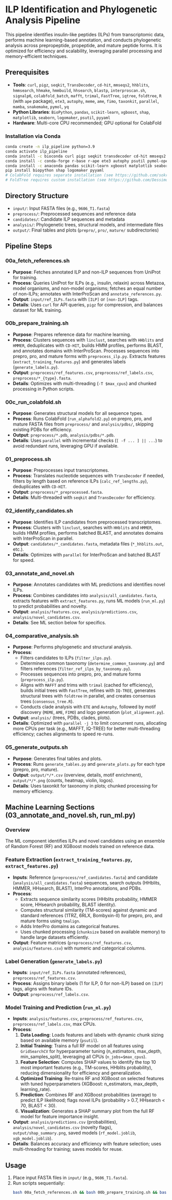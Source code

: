 # ILP Identification and Phylogenetic Analysis Pipeline

This pipeline identifies insulin-like peptides (ILPs) from transcriptomic data, performs machine learning-based annotation, and conducts phylogenetic analysis across prepropeptide, propeptide, and mature peptide forms. It is optimized for efficiency and scalability, leveraging parallel processing and memory-efficient techniques.

## Prerequisites
- **Tools**: `curl`, `pigz`, `seqkit`, `TransDecoder`, `cd-hit`, `mmseqs2`, `hhblits`, `hmmsearch`, `hhmake`, `hmmbuild`, `hhsearch`, `blastp`, `interproscan.sh`, `signalp6`, `colabfold_batch`, `mafft`, `trimal`, `FastTree`, `iqtree`, `foldtree`, `R` (with `ape` package), `ete3`, `autophy`, `meme`, `ame`, `fimo`, `taxonkit`, `parallel`, `mamba`, `snakemake`, `pymol`, `yq`
- **Python Libraries**: `BioPython`, `pandas`, `scikit-learn`, `xgboost`, `shap`, `matplotlib`, `seaborn`, `logomaker`, `psutil`, `pyyaml`
- **Hardware**: Multi-core CPU recommended; GPU optional for ColabFold

### Installation via Conda
```bash
conda create -n ilp_pipeline python=3.9
conda activate ilp_pipeline
conda install -c bioconda curl pigz seqkit transdecoder cd-hit mmseqs2 hh-suite hmmer blast interproscan signalp6 mafft trimal fasttree iqtree meme taxonkit parallel mamba snakemake yq
conda install -c conda-forge r-base r-ape ete3 autophy psutil pymol-open-source
conda install -c anaconda pandas scikit-learn xgboost matplotlib seaborn
pip install biopython shap logomaker pyyaml
# ColabFold requires separate installation (see https://github.com/sokrypton/ColabFold)
# FoldTree requires custom installation (see https://github.com/DessimozLab/fold_tree)
```

## Directory Structure
- `input/`: Input FASTA files (e.g., `9606_T1.fasta`)
- `preprocess/`: Preprocessed sequences and reference data
- `candidates/`: Candidate ILP sequences and metadata
- `analysis/`: Phylogenetic trees, structural models, and intermediate files
- `output/`: Final tables and plots (`prepro/`, `pro/`, `mature/` subdirectories)

## Pipeline Steps

### 00a_fetch_references.sh
- **Purpose**: Fetches annotated ILP and non-ILP sequences from UniProt for training.
- **Process**: Queries UniProt for ILPs (e.g., insulin, relaxin) across Metazoa, model organisms, and non-model organisms; fetches an equal number of non-ILPs; annotates with InterProScan and `annotate_references.py`.
- **Output**: `input/ref_ILPs.fasta` with `[ILP]` or `[non-ILP]` tags.
- **Details**: Uses `curl` for API queries, `pigz` for compression, and balances dataset for ML training.

### 00b_prepare_training.sh
- **Purpose**: Prepares reference data for machine learning.
- **Process**: Clusters sequences with `linclust`, searches with `HHblits` and `HMMER`, deduplicates with `CD-HIT`, builds HMM profiles, performs BLAST, and annotates domains with InterProScan. Processes sequences into prepro, pro, and mature forms with `preprocess_ilp.py`. Extracts features (`extract_training_features.py`) and generates labels (`generate_labels.py`).
- **Output**: `preprocess/ref_features.csv`, `preprocess/ref_labels.csv`, `preprocess/*_{type}.fasta`.
- **Details**: Optimizes with multi-threading (`-T $max_cpus`) and chunked processing in Python scripts.

### 00c_run_colabfold.sh
- **Purpose**: Generates structural models for all sequence types.
- **Process**: Runs ColabFold (`run_alphafold2.py`) on prepro, pro, and mature FASTA files from `preprocess/` and `analysis/pdbs/`, skipping existing PDBs for efficiency.
- **Output**: `preprocess/*.pdb`, `analysis/pdbs/*.pdb`.
- **Details**: Uses `parallel` with incremental checks (`[ -f ... ] || ...`) to avoid redundant runs, leveraging GPU if available.

### 01_preprocess.sh
- **Purpose**: Preprocesses input transcriptomes.
- **Process**: Translates nucleotide sequences with `TransDecoder` if needed, filters by length based on reference ILPs (`calc_ref_lengths.py`), deduplicates with `CD-HIT`.
- **Output**: `preprocess/*_preprocessed.fasta`.
- **Details**: Multi-threaded with `seqkit` and `TransDecoder` for efficiency.

### 02_identify_candidates.sh
- **Purpose**: Identifies ILP candidates from preprocessed transcriptomes.
- **Process**: Clusters with `linclust`, searches with `HHblits` and `HMMER`, builds HMM profiles, performs batched BLAST, and annotates domains with InterProScan in parallel.
- **Output**: `candidates/*_candidates.fasta`, metadata files (`*_hhblits.out`, etc.).
- **Details**: Optimizes with `parallel` for InterProScan and batched BLAST for speed.

### 03_annotate_and_novel.sh
- **Purpose**: Annotates candidates with ML predictions and identifies novel ILPs.
- **Process**: Combines candidates into `analysis/all_candidates.fasta`, extracts features with `extract_features.py`, runs ML models (`run_ml.py`) to predict probabilities and novelty.
- **Output**: `analysis/features.csv`, `analysis/predictions.csv`, `analysis/novel_candidates.csv`.
- **Details**: See ML section below for specifics.

### 04_comparative_analysis.sh
- **Purpose**: Performs phylogenetic and structural analysis.
- **Process**: 
  - Filters candidates to ILPs (`filter_ilps.py`).
  - Determines common taxonomy (`determine_common_taxonomy.py`) and filters references (`filter_ref_ilps_by_taxonomy.py`).
  - Processes sequences into prepro, pro, and mature forms (`preprocess_ilp.py`).
  - Aligns with `MAFFT` and trims with `trimal` (cached for efficiency), builds initial trees with `FastTree`, refines with `IQ-TREE`, generates structural trees with `foldtree` in parallel, and creates consensus trees (`consensus_tree.R`).
  - Conducts clade analysis with `ETE` and `Autophy`, followed by motif discovery (`MEME`, `AME`, `FIMO`) and logo generation (`plot_alignment.py`).
- **Output**: `analysis/` (trees, PDBs, clades, plots).
- **Details**: Optimized with `parallel -j 3` to limit concurrent runs, allocating more CPUs per task (e.g., MAFFT, IQ-TREE) for better multi-threading efficiency; caches alignments to speed re-runs.

### 05_generate_outputs.sh
- **Purpose**: Generates final tables and plots.
- **Process**: Runs `generate_tables.py` and `generate_plots.py` for each type (prepro, pro, mature).
- **Output**: `output/*/*.csv` (overview, details, motif enrichment), `output/*/*.png` (counts, heatmap, violin, logos).
- **Details**: Uses taxonkit for taxonomy in plots; chunked processing for memory efficiency.

## Machine Learning Sections (03_annotate_and_novel.sh, run_ml.py)

### Overview
The ML component identifies ILPs and novel candidates using an ensemble of Random Forest (RF) and XGBoost models trained on reference data.

### Feature Extraction (`extract_training_features.py`, `extract_features.py`)
- **Inputs**: Reference (`preprocess/ref_candidates.fasta`) and candidate (`analysis/all_candidates.fasta`) sequences, search outputs (HHblits, HMMER, HHsearch, BLAST), InterPro annotations, and PDBs.
- **Process**: 
  - Extracts sequence similarity scores (HHblits probability, HMMER score, HHsearch probability, BLAST identity).
  - Computes structural similarity (TM-scores) against dynamic and standard references (1TRZ, 6RLX, Bombyxin-II) for prepro, pro, and mature forms using `tmalign`.
  - Adds InterPro domains as categorical features.
  - Uses chunked processing (`chunksize` based on available memory) to handle large datasets efficiently.
- **Output**: Feature matrices (`preprocess/ref_features.csv`, `analysis/features.csv`) with numeric and categorical columns.

### Label Generation (`generate_labels.py`)
- **Inputs**: `input/ref_ILPs.fasta` (annotated references), `preprocess/ref_features.csv`.
- **Process**: Assigns binary labels (1 for ILP, 0 for non-ILP) based on `[ILP]` tags, aligns with feature IDs.
- **Output**: `preprocess/ref_labels.csv`.

### Model Training and Prediction (`run_ml.py`)
- **Inputs**: `analysis/features.csv`, `preprocess/ref_features.csv`, `preprocess/ref_labels.csv`, max CPUs.
- **Process**:
  1. **Data Loading**: Loads features and labels with dynamic chunk sizing based on available memory (`psutil`).
  2. **Initial Training**: Trains a full RF model on all features using `GridSearchCV` for hyperparameter tuning (n_estimators, max_depth, min_samples_split), leveraging all CPUs (`n_jobs=$max_cpus`).
  3. **Feature Selection**: Computes SHAP values to identify the top 10 most important features (e.g., TM-scores, HHblits probability), reducing dimensionality for efficiency and generalization.
  4. **Optimized Training**: Re-trains RF and XGBoost on selected features with tuned hyperparameters (XGBoost: n_estimators, max_depth, learning_rate).
  5. **Prediction**: Combines RF and XGBoost probabilities (average) to predict ILP likelihood; flags novel ILPs (probability > 0.7, HHsearch < 70, BLAST < 30).
  6. **Visualization**: Generates a SHAP summary plot from the full RF model for feature importance insight.
- **Output**: `analysis/predictions.csv` (probabilities), `analysis/novel_candidates.csv` (novelty flags), `output/shap_summary.png`, saved models (`rf_model.joblib`, `xgb_model.joblib`).
- **Details**: Balances accuracy and efficiency with feature selection; uses multi-threading for training; saves models for reuse.

## Usage
1. Place input FASTA files in `input/` (e.g., `9606_T1.fasta`).
2. Run scripts sequentially:
   ```bash
   bash 00a_fetch_references.sh && bash 00b_prepare_training.sh && bash 00c_run_colabfold.sh && bash 01_preprocess.sh && bash 02_identify_candidates.sh && bash 03_annotate_and_novel.sh && bash 04_comparative_analysis.sh && bash 05_generate_outputs.sh
